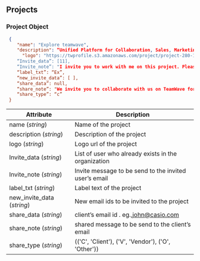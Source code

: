 ## Projects

### Project Object


```json
 {
	"name": "Explore teamwave",
	"description": “Unified Platform for Collaboration, Sales, Marketing & Support”,
	  "logo": "https://twprofile.s3.amazonaws.com/project/project-280-1df41b3a-1437-415c-ad77-be917d6ec3f8-image.jpg”,
	“Invite_data”: [11],
	“Invite_note”: "I invite you to work with me on this project. Please feel free to share ideas, participate in discussions and give feedback. ",
	“label_txt”: “Ex”,
	“new_invite_data”: [ ],
	“share_data”: null,
	“share_note”: "We invite you to collaborate with us on TeamWave for this project. We use TeamWave to manage tasks, share ideas and discuss issues.",
	“share_type”: “c”
 }
```
Attribute | Description
----------| ------------
name (*string*)| Name of the project
description (*string*)| Description of the project
logo (*string*)| Logo url of the project
Invite_data (*string*)| List of user who already exists in the organization
Invite_note (*string*)| Invite message to be send to the invited user’s email 
label_txt (*string*)| Label text of the project
new_invite_data (*string*)| New email ids to be invited to the project
share_data (*string*)| client’s email id . eg.,john@casio.com 
share_note (*string*)| shared message to be send to the client’s email 
share_type (*string*)| (('C', 'Client'), ('V', 'Vendor'), ('O', 'Other'))
